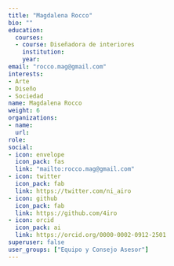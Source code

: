 ```yaml
---
title: "Magdalena Rocco"
bio: ""
education:
  courses:
  - course: Diseñadora de interiores
    institution:  
    year: 
email: "rocco.mag@gmail.com"
interests:
- Arte
- Diseño
- Sociedad
name: Magdalena Rocco
weight: 6
organizations:
- name: 
  url: 
role: 
social:
- icon: envelope
  icon_pack: fas
  link: "mailto:rocco.mag@gmail.com"
- icon: twitter
  icon_pack: fab
  link: https://twitter.com/ni_airo
- icon: github
  icon_pack: fab
  link: https://github.com/4iro
- icon: orcid
  icon_pack: ai
  link: https://orcid.org/0000-0002-0912-2501
superuser: false
user_groups: ["Equipo y Consejo Asesor"]
---
```

